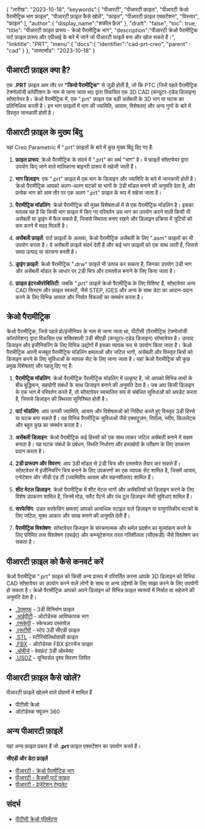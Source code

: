 {
"तारीख": "2023-10-18",
   "keywords":[
"पीआरटी",
"पीआरटी फ़ाइल",
"पीआरटी क्रेओ पैरामीट्रिक भाग फ़ाइल",
"पीआरटी फ़ाइल कैसे खोलें",
"फ़ाइल",
"पीआरटी फ़ाइल एक्सटेंशन",
"विस्तार",
"फ़ाइल"
],
   "author":{
"display_name":"शकील फ़ैज़"
},
"draft": "false",
"toc": true,
"title": "पीआरटी फ़ाइल प्रारूप - क्रेओ पैरामीट्रिक भाग",
   "description":"पीआरटी क्रेओ पैरामीट्रिक पार्ट फ़ाइल प्रारूप और एपीआई के बारे में जानें जो पीआरटी फाइलें बना और खोल सकते हैं।",
"linktitle": "PRT",
   "menu":{
      "docs":{
         "identifier":"cad-prt-creo",
"parent" : "cad"
}
},
"लास्टमॉड": "2023-10-18"
}

## पीआरटी फ़ाइल क्या है?

एक **.PRT** फ़ाइल आम तौर पर **"क्रियो पैरामीट्रिक"** से जुड़ी होती है, जो कि PTC (जिसे पहले पैरामीट्रिक टेक्नोलॉजी कॉर्पोरेशन के नाम से जाना जाता था) द्वारा विकसित एक 3D CAD (कंप्यूटर-एडेड डिज़ाइन) सॉफ़्टवेयर है। क्रेओ पैरामीट्रिक में, एक ".prt" फ़ाइल एक बड़ी असेंबली के 3D भाग या घटक का प्रतिनिधित्व करती है। इन भाग फ़ाइलों में भाग की ज्यामिति, आयाम, विशेषताएं और अन्य गुणों के बारे में विस्तृत जानकारी होती है।

## पीआरटी फ़ाइल के मुख्य बिंदु

यहां Creo Parametric में ".prt" फ़ाइलों के बारे में कुछ मुख्य बिंदु दिए गए हैं:

1. **फ़ाइल प्रारूप**: क्रेओ पैरामीट्रिक के संदर्भ में ".prt" का अर्थ "भाग" है। ये फ़ाइलें सॉफ़्टवेयर द्वारा उपयोग किए जाने वाले मालिकाना बाइनरी प्रारूप में सहेजी जाती हैं।
    












2. **भाग डिज़ाइन**: एक ".prt" फ़ाइल में एक भाग के डिज़ाइन और ज्यामिति के बारे में जानकारी होती है। क्रेओ पैरामीट्रिक आपको अलग-अलग घटकों या भागों के 3डी मॉडल बनाने की अनुमति देता है, और प्रत्येक भाग को आम तौर पर एक अलग ".prt" फ़ाइल के रूप में सहेजा जाता है।
    












3. **पैरामीट्रिक मॉडलिंग**: क्रेओ पैरामीट्रिक की मुख्य विशेषताओं में से एक पैरामीट्रिक मॉडलिंग है। इसका मतलब यह है कि किसी भाग फ़ाइल में किए गए परिवर्तन उस भाग का उपयोग करने वाली किसी भी असेंबली या ड्राइंग में फैल सकते हैं, जिससे स्थिरता बनाए रखने और डिज़ाइन प्रक्रिया में त्रुटियों को कम करने में मदद मिलती है।
    












4. **असेंबली फ़ाइलें**: पार्ट फ़ाइलों के अलावा, क्रेओ पैरामीट्रिक असेंबली के लिए ".asm" फ़ाइलों का भी उपयोग करता है। ये असेंबली फ़ाइलें संदर्भ देती हैं और कई भाग फ़ाइलों को एक साथ लाती हैं, जिससे समग्र उत्पाद या संरचना बनती है।
    












5. **ड्राइंग फ़ाइलें**: क्रेओ पैरामीट्रिक ".drw" फ़ाइलें भी उत्पन्न कर सकता है, जिनका उपयोग 3डी भाग और असेंबली मॉडल के आधार पर 2डी चित्र और दस्तावेज़ बनाने के लिए किया जाता है।
    












6. **फ़ाइल इंटरऑपरेबिलिटी**: जबकि ".prt" फ़ाइलें क्रेओ पैरामीट्रिक के लिए विशिष्ट हैं, सॉफ़्टवेयर अन्य CAD सिस्टम और फ़ाइल स्वरूपों, जैसे STEP, IGES और अन्य के साथ डेटा का आदान-प्रदान करने के लिए विभिन्न आयात और निर्यात विकल्पों का समर्थन करता है।
    












## क्रेओ पैरामीट्रिक

क्रेओ पैरामीट्रिक, जिसे पहले प्रो/इंजीनियर के नाम से जाना जाता था, पीटीसी (पैरामीट्रिक टेक्नोलॉजी कॉरपोरेशन) द्वारा विकसित एक शक्तिशाली 3डी सीएडी (कंप्यूटर-एडेड डिजाइन) सॉफ्टवेयर है। उत्पाद डिजाइन और इंजीनियरिंग के लिए विभिन्न उद्योगों में इसका व्यापक रूप से उपयोग किया जाता है। क्रेओ पैरामीट्रिक अपनी मजबूत पैरामीट्रिक मॉडलिंग क्षमताओं और जटिल भागों, असेंबली और विस्तृत चित्रों को डिजाइन करने के लिए सुविधाओं के व्यापक सेट के लिए जाना जाता है। यहां क्रेओ पैरामीट्रिक की कुछ प्रमुख विशेषताएं और पहलू दिए गए हैं:

1. **पैरामीट्रिक मॉडलिंग**: क्रेओ पैरामीट्रिक पैरामीट्रिक मॉडलिंग में उत्कृष्ट है, जो आपको विभिन्न तत्वों के बीच बुद्धिमान, सहयोगी संबंधों के साथ डिजाइन बनाने की अनुमति देता है। जब आप किसी डिज़ाइन के एक भाग में परिवर्तन करते हैं, तो सॉफ़्टवेयर स्वचालित रूप से संबंधित सुविधाओं को अपडेट करता है, जिससे डिज़ाइन की स्थिरता सुनिश्चित होती है।
    












2. **पार्ट मॉडलिंग**: आप उनकी ज्यामिति, आयाम और विशेषताओं को निर्दिष्ट करते हुए विस्तृत 3डी हिस्से या घटक बना सकते हैं। यह विभिन्न पैरामीट्रिक सुविधाओं जैसे एक्सट्रूज़न, रिवॉल्व, स्वीप, फ़िललेट्स और बहुत कुछ का समर्थन करता है।
    












3. **असेंबली डिज़ाइन**: क्रेओ पैरामीट्रिक कई हिस्सों को एक साथ लाकर जटिल असेंबली बनाने में सक्षम बनाता है। यह घटक संबंधों के प्रबंधन, स्थिति निर्धारण और हस्तक्षेपों के परीक्षण के लिए उपकरण प्रदान करता है।
    












4. **2डी प्रारूपण और विवरण**: आप 3डी मॉडल से 2डी चित्र और दस्तावेज़ तैयार कर सकते हैं। सॉफ़्टवेयर में इंजीनियरिंग चित्र बनाने के लिए उपकरणों का एक व्यापक सेट शामिल है, जिसमें आयाम, एनोटेशन और जीडी एंड टी (ज्यामितीय आयाम और सहनशीलता) शामिल हैं।
    












5. **शीट मेटल डिज़ाइन**: क्रेओ पैरामीट्रिक में शीट मेटल भागों और असेंबलियों को डिज़ाइन करने के लिए विशेष उपकरण शामिल हैं, जिनमें मोड़, फ्लैट पैटर्न और पंच टूल डिज़ाइन जैसी सुविधाएं शामिल हैं।
    












6. **सरफेसिंग**: उन्नत सरफेसिंग क्षमताएं आपको अत्यधिक स्टाइल वाले डिज़ाइन या वायुगतिकीय घटकों के लिए जटिल, मुक्त आकार और सतह बनाने की अनुमति देती हैं।
    












7. **पैरामीट्रिक विश्लेषण**: सॉफ्टवेयर डिजाइन के संरचनात्मक और थर्मल प्रदर्शन का मूल्यांकन करने के लिए परिमित तत्व विश्लेषण (एफईए) और कम्प्यूटेशनल तरल गतिशीलता (सीएफडी) जैसे विश्लेषण कर सकता है।

## पीआरटी फ़ाइल को कैसे कनवर्ट करें

क्रेओ पैरामीट्रिक ".prt" फ़ाइल को किसी अन्य प्रारूप में परिवर्तित करना आपके 3D डिज़ाइन को विभिन्न CAD सॉफ़्टवेयर का उपयोग करने वाले लोगों के साथ या अन्य उद्देश्यों के लिए साझा करने के लिए उपयोगी हो सकता है। क्रेओ पैरामीट्रिक आपको अपने डिज़ाइन को विभिन्न फ़ाइल स्वरूपों में निर्यात या सहेजने की अनुमति देता है।

- [.3एमएफ](/hi/3डी/3एमएफ/) - 3डी विनिर्माण फ़ाइल
- [.आईपीटी](/hi/3डी/आईपीटी/) - ऑटोडेस्क आविष्कारक भाग
- [.एसकेपी](/hi/image/skp/) - स्केचअप दस्तावेज़
- [.एसटीपी](/hi/3डी/एसटीपी/) - स्टेप 3डी सीएडी फ़ाइल
- [.STL](/hi/cad/stl/) - स्टीरियोलिथोग्राफी फ़ाइल
- [.FBX](/hi/3d/fbx/) - ऑटोडेस्क FBX इंटरचेंज फ़ाइल
- [.ओबीजे](/hi/3डी/ओबीजे/) - वेवफ्रंट 3डी ऑब्जेक्ट
- [.USDZ](/hi/3d/usdz/) - यूनिवर्सल दृश्य विवरण ज़िपित

## पीआरटी फ़ाइल कैसे खोलें?

पीआरटी फ़ाइलें खोलने वाले प्रोग्रामों में शामिल हैं

- पीटीसी क्रेओ
- ऑटोडेस्क फ्यूजन 360

## अन्य पीआरटी फ़ाइलें

यहां अन्य फ़ाइल प्रकार हैं जो **.prt** फ़ाइल एक्सटेंशन का उपयोग करते हैं।

**सीएडी और डेटा फ़ाइलें**
- [पीआरटी - क्रेओ पैरामीट्रिक भाग](/hi/cad/prt-creo/)
- [पीआरटी - कैडकी पार्ट फाइल](/hi/सीएडी/पीआरटी-कैडकी/)
- [पीआरटी - प्रेजेंटेशन टेम्पलेट](/hi/डेटा/पीआरटी-टेम्पलेट/)

## संदर्भ
* [पीटीसी क्रेओ एलिमेंट्स](https://en.wikipedia.org/wiki/PTC_Creo_Elements/Pro)

